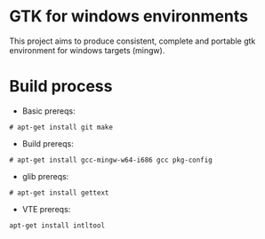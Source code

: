 # GTK for windows environments

This project aims to produce consistent, complete and portable gtk environment for windows targets (mingw).

# Build process

* Basic prereqs:

```
# apt-get install git make
```

* Build prereqs:

```
# apt-get install gcc-mingw-w64-i686 gcc pkg-config
```

* glib prereqs:

```
# apt-get install gettext
```

* VTE prereqs:

```
apt-get install intltool
```
